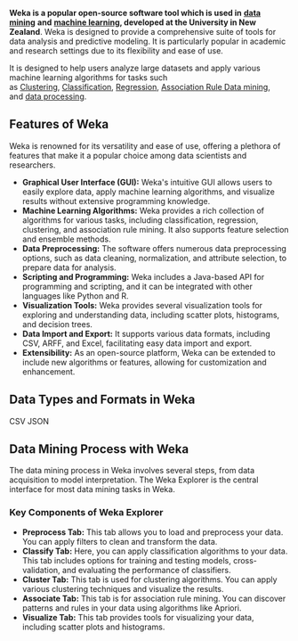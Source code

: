 ****Weka is a popular open-source software tool which is used in**** [****data mining****](https://www.geeksforgeeks.org/data-mining/) ****and**** [****machine learning****](https://www.geeksforgeeks.org/machine-learning/)****, developed at the University in New Zealand****. Weka is designed to provide a comprehensive suite of tools for data analysis and predictive modeling. It is particularly popular in academic and research settings due to its flexibility and ease of use.

It is designed to help users analyze large datasets and apply various machine learning algorithms for tasks such as [Clustering](https://www.geeksforgeeks.org/clustering-in-machine-learning/), [Classification](https://www.geeksforgeeks.org/getting-started-with-classification/), [Regression](https://www.geeksforgeeks.org/regression-in-machine-learning/), [Association Rule Data mining](https://www.geeksforgeeks.org/association-rule/), and [data processing](https://www.geeksforgeeks.org/introduction-to-data-processing/).

## Features of Weka

Weka is renowned for its versatility and ease of use, offering a plethora of features that make it a popular choice among data scientists and researchers.

- ****Graphical User Interface (GUI):**** Weka's intuitive GUI allows users to easily explore data, apply machine learning algorithms, and visualize results without extensive programming knowledge.
- ****Machine Learning Algorithms:**** Weka provides a rich collection of algorithms for various tasks, including classification, regression, clustering, and association rule mining. It also supports feature selection and ensemble methods.
- ****Data Preprocessing:**** The software offers numerous data preprocessing options, such as data cleaning, normalization, and attribute selection, to prepare data for analysis.
- ****Scripting and Programming:**** Weka includes a Java-based API for programming and scripting, and it can be integrated with other languages like Python and R.
- ****Visualization Tools:**** Weka provides several visualization tools for exploring and understanding data, including scatter plots, histograms, and decision trees.
- ****Data Import and Export:**** It supports various data formats, including CSV, ARFF, and Excel, facilitating easy data import and export.
- ****Extensibility:**** As an open-source platform, Weka can be extended to include new algorithms or features, allowing for customization and enhancement.
## Data Types and Formats in Weka

CSV
JSON


## Data Mining Process with Weka

The data mining process in Weka involves several steps, from data acquisition to model interpretation. The Weka Explorer is the central interface for most data mining tasks in Weka.

### Key Components of Weka Explorer

- ****Preprocess Tab:**** This tab allows you to load and preprocess your data. You can apply filters to clean and transform the data.
- ****Classify Tab:**** Here, you can apply classification algorithms to your data. This tab includes options for training and testing models, cross-validation, and evaluating the performance of classifiers.
- ****Cluster Tab:**** This tab is used for clustering algorithms. You can apply various clustering techniques and visualize the results.
- ****Associate Tab:**** This tab is for association rule mining. You can discover patterns and rules in your data using algorithms like Apriori.
- ****Visualize Tab:**** This tab provides tools for visualizing your data, including scatter plots and histograms.
